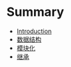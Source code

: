 # Summary

* [Introduction](README.md)
* [数据结构](chapter1.md)
* [模块化](hello.md)
* [继承](ji-cheng.md)

